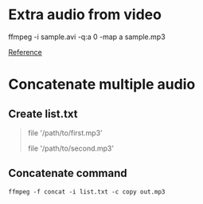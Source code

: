 # Extra audio from video

ffmpeg -i sample.avi -q:a 0 -map a sample.mp3

[Reference](https://stackoverflow.com/questions/9913032/how-can-i-extract-audio-from-video-with-ffmpeg)

# Concatenate multiple audio

## Create list.txt

> file '/path/to/first.mp3'
> 
> file '/path/to/second.mp3'

## Concatenate command

`ffmpeg -f concat -i list.txt -c copy out.mp3`
